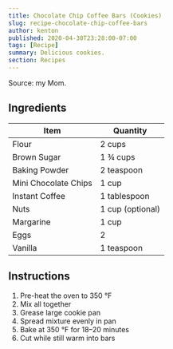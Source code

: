 ```yaml
---
title: Chocolate Chip Coffee Bars (Cookies)
slug: recipe-chocolate-chip-coffee-bars
author: kenton
published: 2020-04-30T23:28:00-07:00
tags: [Recipe]
summary: Delicious cookies.
section: Recipes
---
```


Source: my Mom.

## Ingredients

| Item | Quantity |
|-|-|
| Flour | 2 cups |
| Brown Sugar | 1 ¾ cups |
| Baking Powder | 2 teaspoon |
| Mini Chocolate Chips | 1 cup |
| Instant Coffee | 1 tablespoon |
| Nuts | 1 cup (optional) |
| Margarine | 1 cup |
| Eggs | 2 |
| Vanilla | 1 teaspoon |

## Instructions

1. Pre-heat the oven to 350 °F
2. Mix all together
3. Grease large cookie pan
4. Spread mixture evenly in pan
5. Bake at 350 °F for 18–20 minutes
6. Cut while still warm into bars


